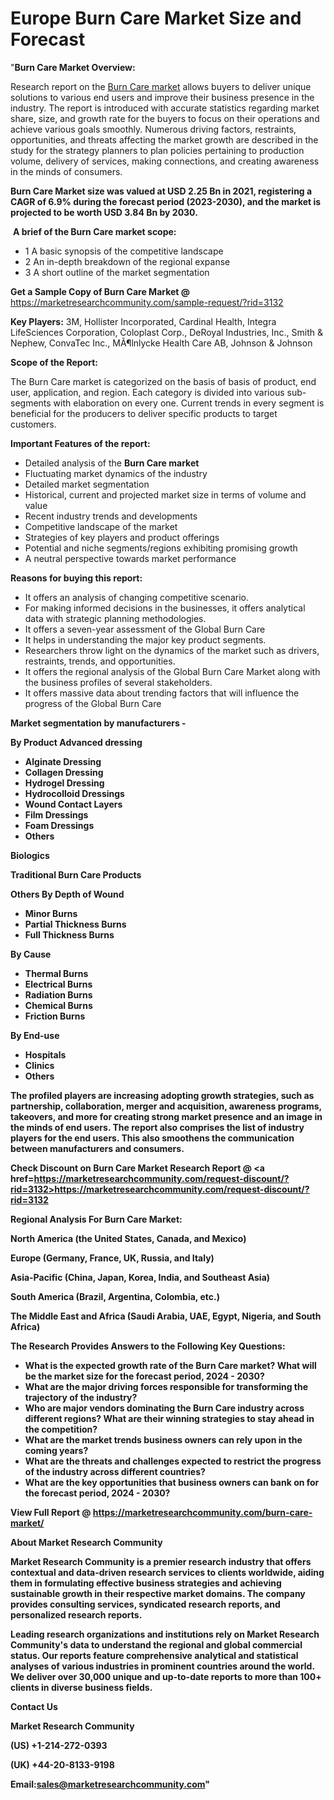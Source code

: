 # Europe Burn Care Market Size and Forecast
"<strong>Burn Care Market Overview:</strong>

Research report on the <a href=https://marketresearchcommunity.com/burn-care-market/>Burn Care market</a> allows buyers to deliver unique solutions to various end users and improve their business presence in the industry. The report is introduced with accurate statistics regarding market share, size, and growth rate for the buyers to focus on their operations and achieve various goals smoothly. Numerous driving factors, restraints, opportunities, and threats affecting the market growth are described in the study for the strategy planners to plan policies pertaining to production volume, delivery of services, making connections, and creating awareness in the minds of consumers.

<strong>Burn Care Market size was valued at USD 2.25 Bn in 2021, registering a CAGR of 6.9% during the forecast period (2023-2030), and the market is projected to be worth USD 3.84 Bn by 2030.</strong>

 <Strong>A brief of the Burn Care market scope:</Strong>
<ul>
 <li>1  A basic synopsis of the competitive landscape</li>
 <li>2  An in-depth breakdown of the regional expanse</li>
 <li>3  A short outline of the market segmentation</li>
</ul>
<strong>Get a Sample Copy of Burn Care Market @ </b></strong><a href=https://marketresearchcommunity.com/sample-request/?rid=3132><u>https://marketresearchcommunity.com/sample-request/?rid=3132</u></a>

<strong>Key Players:</strong> 
3M, Hollister Incorporated, Cardinal Health, Integra LifeSciences Corporation, Coloplast Corp., DeRoyal Industries, Inc., Smith &amp; Nephew, ConvaTec Inc., MÃ¶lnlycke Health Care AB, Johnson &amp; Johnson

<strong>Scope of the Report:</strong>

The Burn Care market is categorized on the basis of basis of product, end user, application, and region. Each category is divided into various sub-segments with elaboration on every one. Current trends in every segment is beneficial for the producers to deliver specific products to target customers.

<strong><b>Important Features of the report:</b></strong>
<ul>
  <li>Detailed analysis of the <strong><b>Burn Care </b></strong><strong><b>market</b></strong></li>
  <li>Fluctuating market dynamics of the industry</li>
  <li>Detailed market segmentation</li>
  <li>Historical, current and projected market size in terms of volume and value</li>
  <li>Recent industry trends and developments</li>
  <li>Competitive landscape of the market</li>
  <li>Strategies of key players and product offerings</li>
  <li>Potential and niche segments/regions exhibiting promising growth</li>
  <li>A neutral perspective towards market performance</li>
</ul>
<strong><b>Reasons for buying this report:</b></strong>
<ul>
  <li>It offers an analysis of changing competitive scenario.</li>
  <li>For making informed decisions in the businesses, it offers analytical data with strategic planning methodologies.</li>
  <li>It offers a seven-year assessment of the Global Burn Care</li>
  <li>It helps in understanding the major key product segments.</li>
  <li>Researchers throw light on the dynamics of the market such as drivers, restraints, trends, and opportunities.</li>
  <li>It offers the regional analysis of the Global Burn Care Market along with the business profiles of several stakeholders.</li>
  <li>It offers massive data about trending factors that will influence the progress of the Global Burn Care</li>
</ul>

<strong>Market segmentation by manufacturers -</strong>


<strong><strong>By Product </strong></h4>
Advanced dressing
<ul>
 	<li>Alginate Dressing</li>
 	<li>Collagen Dressing</li>
 	<li>Hydrogel Dressing</li>
 	<li>Hydrocolloid Dressings</li>
 	<li>Wound Contact Layers</li>
 	<li>Film Dressings</li>
 	<li>Foam Dressings</li>
 	<li>Others</li>
</ul>
Biologics

Traditional Burn Care Products

Others
<strong><strong>By Depth of Wound </strong></h4>
<ul>
 	<li>Minor Burns</li>
 	<li>Partial Thickness Burns</li>
 	<li>Full Thickness Burns</li>
</ul>
<strong><strong>By Cause </strong></h4>
<ul>
 	<li>Thermal Burns</li>
 	<li>Electrical Burns</li>
 	<li>Radiation Burns</li>
 	<li>Chemical Burns</li>
 	<li>Friction Burns</li>
</ul>
<strong><strong>By End-use </strong></h4>
<ul>
 	<li>Hospitals</li>
 	<li>Clinics</li>
 	<li>Others</li>
</ul>

The profiled players are increasing adopting growth strategies, such as partnership, collaboration, merger and acquisition, awareness programs, takeovers, and more for creating strong market presence and an image in the minds of end users. The report also comprises the list of industry players for the end users. This also smoothens the communication between manufacturers and consumers.

<strong><b>Check Discount on Burn Care Market Research Report @ </b></strong><a href=https://marketresearchcommunity.com/request-discount/?rid=3132><u>https://marketresearchcommunity.com/request-discount/?rid=3132</u></a>

<strong>Regional Analysis For Burn Care Market:</strong>

<strong>North America</strong> (the United States, Canada, and Mexico)

<strong>Europe</strong> (Germany, France, UK, Russia, and Italy)

<strong>Asia-Pacific</strong> (China, Japan, Korea, India, and Southeast Asia)

<strong>South America</strong> (Brazil, Argentina, Colombia, etc.)

<strong>The Middle East and Africa</strong> (Saudi Arabia, UAE, Egypt, Nigeria, and South Africa)

<strong>The Research Provides Answers to the Following Key Questions:</strong>
<ul>
 	<li>What is the expected growth rate of the Burn Care market? What will be the market size for the forecast period, 2024 - 2030?</li>
 	<li>What are the major driving forces responsible for transforming the trajectory of the industry?</li>
 	<li>Who are major vendors dominating the Burn Care industry across different regions? What are their winning strategies to stay ahead in the competition?</li>
 	<li>What are the market trends business owners can rely upon in the coming years?</li>
 	<li>What are the threats and challenges expected to restrict the progress of the industry across different countries?</li>
 	<li>What are the key opportunities that business owners can bank on for the forecast period, 2024 - 2030?</li>
</ul>

<strong>View Full Report @</strong> <a href=https://marketresearchcommunity.com/burn-care-market/>https://marketresearchcommunity.com/burn-care-market/</a>

<strong>About Market Research Community</strong>

Market Research Community is a premier research industry that offers contextual and data-driven research services to clients worldwide, aiding them in formulating effective business strategies and achieving sustainable growth in their respective market domains. The company provides consulting services, syndicated research reports, and personalized research reports.

Leading research organizations and institutions rely on Market Research Community's data to understand the regional and global commercial status. Our reports feature comprehensive analytical and statistical analyses of various industries in prominent countries around the world. We deliver over 30,000 unique and up-to-date reports to more than 100+ clients in diverse business fields.

<strong>Contact Us</strong>

<strong>Market Research Community</strong>

(US) +1-214-272-0393

(UK) +44-20-8133-9198

<strong>Email:</strong>sales@marketresearchcommunity.com"
